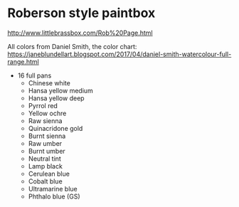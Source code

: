 # Roberson style paintbox

<http://www.littlebrassbox.com/Rob%20Page.html>

All colors from Daniel Smith, the color chart:
<https://janeblundellart.blogspot.com/2017/04/daniel-smith-watercolour-full-range.html>

* 16 full pans
  * Chinese white
  * Hansa yellow medium
  * Hansa yellow deep
  * Pyrrol red
  * Yellow ochre
  * Raw sienna
  * Quinacridone gold
  * Burnt sienna
  * Raw umber
  * Burnt umber
  * Neutral tint
  * Lamp black
  * Cerulean blue
  * Cobalt blue
  * Ultramarine blue
  * Phthalo blue (GS)
